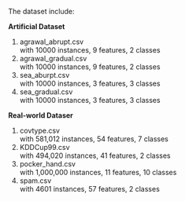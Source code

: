 The dataset include:  

**Artificial Dataset**
1. agrawal_abrupt.csv  
with 10000 instances, 9 features, 2 classes
2. agrawal_gradual.csv  
with 10000 instances, 9 features, 2 classes
3. sea_aburpt.csv  
with 10000 instances, 3 features, 3 classes
4. sea_gradual.csv  
with 10000 instances, 3 features, 3 classes


**Real-world Dataser**
1. covtype.csv  
with 581,012 instances, 54 features, 7 classes
2. KDDCup99.csv  
with 494,020 instances, 41 features, 2 classes
3. pocker_hand.csv  
with 1,000,000 instances, 11 features, 10 classes
4. spam.csv  
with 4601 instances, 57 features, 2 classes

